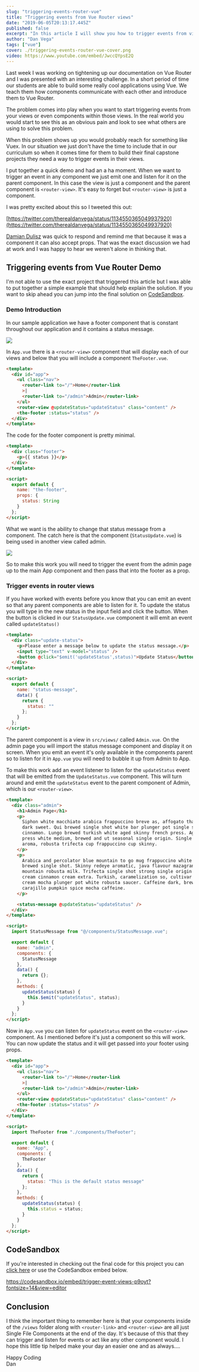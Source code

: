 ```yaml
---
slug: "triggering-events-router-vue"
title: "Triggering events from Vue Router views"
date: "2019-06-05T20:13:17.445Z"
published: false
excerpt: "In this article I will show you how to trigger events from views using the Router View component."
author: "Dan Vega"
tags: ["vue"]
cover: ./triggering-events-router-vue-cover.png
video: https://www.youtube.com/embed/JwccQYpsE2Q
---
```


Last week I was working on tightening up our documentation on Vue Router and I was presented with an interesting challenge. In a short period of time our students are able to build some really cool applications using Vue. We teach them how components communicate with each other and introduce them to Vue Router.

The problem comes into play when you want to start triggering events from your views or even components within those views. In the real world you would start to see this as an obvious pain and look to see what others are using to solve this problem.

When this problem shows up you would probably reach for something like Vuex. In our situation we just don't have the time to include that in our curriculum so when it comes time for them to build their final capstone projects they need a way to trigger events in their views.

I put together a quick demo and had an a ha moment. When we want to trigger an event in any component we just emit one and listen for it on the parent component. In this case the view is just a component and the parent component is `<router-view>`. It's easy to forget but `<router-view>` is just a component.

I was pretty excited about this so I tweeted this out:

[https://twitter.com/therealdanvega/status/1134550365049937920](https://twitter.com/therealdanvega/status/1134550365049937920)

[Damian Dulisz](https://twitter.com/DamianDulisz) was quick to respond and remind me that because it was a component it can also accept props. That was the exact discussion we had at work and I was happy to hear we weren't alone in thinking that.

## Triggering events from Vue Router Demo

I'm not able to use the exact project that triggered this article but I was able to put together a simple example that should help explain the solution. If you want to skip ahead you can jump into the final solution on [CodeSandbox](https://codesandbox.io/s/trigger-event-views-p9oyt?fontsize=14).

### Demo Introduction

In our sample application we have a footer component that is constant throughout our application and it contains a status message.

![](/images/blog/2019/06/05/2019-06-05_12-13-15-1bacd64d-69d7-48c7-a7ac-b90cc67baea5.png)

In `App.vue` there is a `<router-view>` component that will display each of our views and below that you will include a component `TheFooter.vue`.

```html
<template>
  <div id="app">
    <ul class="nav">
      <router-link to="/">Home</router-link
      >|
      <router-link to="/admin">Admin</router-link>
    </ul>
    <router-view @updateStatus="updateStatus" class="content" />
    <the-footer :status="status" />
  </div>
</template>
```

The code for the footer component is pretty minimal.

```html
<template>
  <div class="footer">
    <p>{{ status }}</p>
  </div>
</template>

<script>
  export default {
    name: "the-footer",
    props: {
      status: String
    }
  };
</script>
```

What we want is the ability to change that status message from a component. The catch here is that the component (`StatusUpdate.vue`) is being used in another view called admin.

![](/images/blog/2019/06/05/2019-06-05_12-15-38-7d19d6b2-654c-4187-8d61-fa1a6b4f88aa.png)

So to make this work you will need to trigger the event from the admin page up to the main App component and then pass that into the footer as a prop.

### Trigger events in router views

If you have worked with events before you know that you can emit an event so that any parent components are able to listen for it. To update the status you will type in the new status in the input field and click the button. When the button is clicked in our `StatusUpdate.vue` component it will emit an event called `updateStatus()`

```html
<template>
  <div class="update-status">
    <p>Please enter a message below to update the status message.</p>
    <input type="text" v-model="status" />
    <button @click="$emit('updateStatus',status)">Update Status</button>
  </div>
</template>

<script>
  export default {
    name: "status-message",
    data() {
      return {
        status: ""
      };
    }
  };
</script>
```

The parent component is a view in `src/views/` called `Admin.vue`. On the admin page you will import the status message component and display it on screen. When you emit an event it's only available in the components parent so to listen for it in `App.vue` you will need to bubble it up from Admin to App.

To make this work add an event listener to listen for the `updateStatus` event that will be emitted from the `UpdateStatus.vue` component. This will turn around and emit the `updateStatus` event to the parent component of Admin, which is our `<router-view>`.

```html
<template>
  <div class="admin">
    <h1>Admin Page</h1>
    <p>
      Siphon white macchiato arabica frappuccino breve as, affogato that acerbic
      dark sweet. Qui brewed single shot white bar plunger pot single shot
      cinnamon. Lungo brewed turkish white aged skinny french press. Aged french
      press white medium, brewed and ut seasonal single origin. Single origin,
      aroma, robusta trifecta cup frappuccino cup skinny.
    </p>
    <p>
      Arabica and percolator blue mountain to go mug frappuccino white medium
      brewed single shot. Skinny redeye aromatic, java flavour mazagran blue
      mountain robusta milk. Trifecta single shot strong single origin caffeine
      cream cinnamon cream extra. Turkish, caramelization so, cultivar brewed,
      cream mocha plunger pot white robusta saucer. Caffeine dark, brewed
      carajillo pumpkin spice mocha caffeine.
    </p>

    <status-message @updateStatus="updateStatus" />
  </div>
</template>

<script>
  import StatusMessage from "@/components/StatusMessage.vue";

  export default {
    name: "admin",
    components: {
      StatusMessage
    },
    data() {
      return {};
    },
    methods: {
      updateStatus(status) {
        this.$emit("updateStatus", status);
      }
    }
  };
</script>
```

Now in `App.vue` you can listen for `updateStatus` event on the `<router-view>` component. As I mentioned before it's just a component so this will work. You can now update the status and it will get passed into your footer using props.

```html
<template>
  <div id="app">
    <ul class="nav">
      <router-link to="/">Home</router-link
      >|
      <router-link to="/admin">Admin</router-link>
    </ul>
    <router-view @updateStatus="updateStatus" class="content" />
    <the-footer :status="status" />
  </div>
</template>

<script>
  import TheFooter from "./components/TheFooter";

  export default {
    name: "App",
    components: {
      TheFooter
    },
    data() {
      return {
        status: "This is the default status message"
      };
    },
    methods: {
      updateStatus(status) {
        this.status = status;
      }
    }
  };
</script>
```

## CodeSandbox

If you're interested in checking out the final code for this project you can [click here](https://codesandbox.io/s/trigger-event-views-p9oyt?fontsize=14) or use the CodeSandbox embed below.

https://codesandbox.io/embed/trigger-event-views-p9oyt?fontsize=14&view=editor

## Conclusion

I think the important thing to remember here is that your components inside of the `/views` folder along with `<router-link>` and `<router-view>` are all just Single File Components at the end of the day. It's because of this that they can trigger and listen for events or act like any other component would. I hope this little tip helped make your day an easier one and as always....

Happy Coding<br/>
Dan
